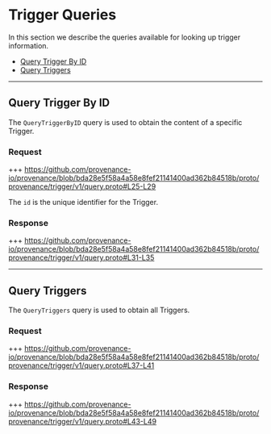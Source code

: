<!--
order: 4
-->

# Trigger Queries

In this section we describe the queries available for looking up trigger information.

<!-- TOC 2 -->
  - [Query Trigger By ID](#query-trigger-by-id)
  - [Query Triggers](#query-triggers)


---
## Query Trigger By ID

The `QueryTriggerByID` query is used to obtain the content of a specific Trigger.

### Request

+++ https://github.com/provenance-io/provenance/blob/bda28e5f58a4a58e8fef21141400ad362b84518b/proto/provenance/trigger/v1/query.proto#L25-L29

The `id` is the unique identifier for the Trigger.

### Response

+++ https://github.com/provenance-io/provenance/blob/bda28e5f58a4a58e8fef21141400ad362b84518b/proto/provenance/trigger/v1/query.proto#L31-L35


---
## Query Triggers

The `QueryTriggers` query is used to obtain all Triggers.

### Request

+++ https://github.com/provenance-io/provenance/blob/bda28e5f58a4a58e8fef21141400ad362b84518b/proto/provenance/trigger/v1/query.proto#L37-L41

### Response

+++ https://github.com/provenance-io/provenance/blob/bda28e5f58a4a58e8fef21141400ad362b84518b/proto/provenance/trigger/v1/query.proto#L43-L49
